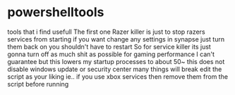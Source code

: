 # powershelltools
tools that i find usefull
The first one Razer killer is just to stop razers services from starting
if you want change any settings in synapse just turn them back on you shouldn't have to restart
So for service killer its just gonna turn off as much shit as possible for gaming performance
I can't guarantee but this lowers my startup processes to about 50~ 
this does not disable windows update or security center
many things will break edit the script as your liking ie.. 
if you use xbox services then remove them from the script before running
